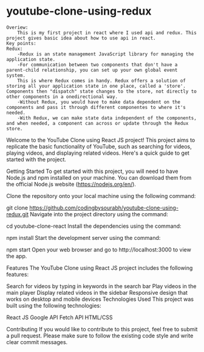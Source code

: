 # youtube-clone-using-redux
    Overiew:
        This is my first project in react where I used api and redux. This project gives basic idea about how to use api in react. 
    Key points:
    Redux: 
        -Redux is an state management JavaScript library for managing the     application state.
        -For communication between two components that don't have a parent-child relationship, you can set up your own global event system.
        This is where Redux comes in handy. Redux offers a solution of storing all your application state in one place, called a 'store'. Components then "dispatch" state changes to the store, not directly to other components in a onedirectional way.
        -Without Redux, you would have to make data dependent on the components and pass it through different componentes to where it's needed.
        -With Redux, we can make state data independent of the components, and when needed, a component can across or update through the Redux store.
        
Welcome to the YouTube Clone using React JS project! This project aims to replicate the basic functionality of YouTube, such as searching for videos, playing videos, and displaying related videos. Here's a quick guide to get started with the project.

Getting Started
To get started with this project, you will need to have Node.js and npm installed on your machine. You can download them from the official Node.js website (https://nodejs.org/en/).

Clone the repository onto your local machine using the following command:

git clone https://github.com/codingbysourabh/youtube-clone-using-redux.git
Navigate into the project directory using the command:

cd youtube-clone-react
Install the dependencies using the command:

npm install
Start the development server using the command:

npm start
Open your web browser and go to http://localhost:3000 to view the app.

Features
The YouTube Clone using React JS project includes the following features:

Search for videos by typing in keywords in the search bar
Play videos in the main player
Display related videos in the sidebar
Responsive design that works on desktop and mobile devices
Technologies Used
This project was built using the following technologies:

React JS
Google API
Fetch API
HTML/CSS

Contributing
If you would like to contribute to this project, feel free to submit a pull request. Please make sure to follow the existing code style and write clear commit messages.

